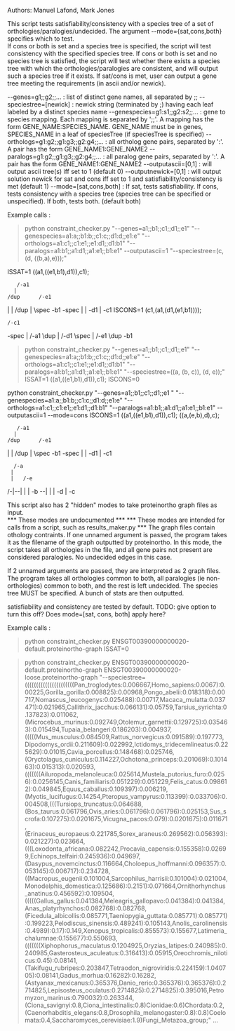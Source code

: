 Authors: Manuel Lafond, Mark Jones

This script tests satisfiability/consistency with a species tree of a set of orthologies/paralogies/undecided.
The argument --mode={sat,cons,both} specifies which to test.  
If cons or both is set and a species tree is specified, the script will test consistency with the specified species tree.
If cons or both is set and no species tree is satisfied, the script will test whether there exists a species tree with which the orthologies/paralogies are consistent, and will output such a species tree if it exists.
If sat/cons is met, user can output a gene tree meeting the requirements (in ascii and/or newick).

--genes=g1;;g2;;... : list of distinct gene names, all separated by ;;
--speciestree=[newick] : newick string (terminated by ;) having each leaf labeled by a distinct species name
--genespecies=g1:s1;;g2:s2;;... : gene to species mapping.  Each mapping is separated by ';;'.  A mapping has the form GENE_NAME:SPECIES_NAME.  GENE_NAME must be in genes, SPECIES_NAME in a leaf of speciesTree (if speciesTree is specified)
--orthologs=g1:g2;;g1:g3;;g2:g4;;... : all ortholog gene pairs, separated by ':'.  A pair has the form GENE_NAME1:GENE_NAME2
--paralogs=g1:g2;;g1:g3;;g2:g4;;... : all paralog gene pairs, separated by ':'.  A pair has the form GENE_NAME1:GENE_NAME2
--outputascii=[0,1] : will output ascii tree(s) iff set to 1 (default 0)
--outputnewick=[0,1] : will output solution newick for sat and cons iff set to 1 and satisfiability/consistency is met (default 1)
--mode=[sat,cons,both] : If sat, tests satisfiability.  If cons, tests consistency with a species tree (species tree can be specified or unspecified).  If both, tests both. (default both)



Example calls : 
> python constraint_checker.py "--genes=a1;;b1;;c1;;d1;;e1" "--genespecies=a1:a;;b1:b;;c1:c;;d1:d;;e1:e" 
                             "--orthologs=a1:c1;;c1:e1;;e1:d1;;d1:b1" "--paralogs=a1:b1;;a1:d1;;a1:e1;;b1:e1" --outputascii=1 "--speciestree=(c,(d, ((b,a),e)));"
                             
ISSAT=1
((a1,((e1,b1),d1)),c1);

       /-a1
      |
    /dup      /-e1
   |  |    /dup
   |   \spec  \-b1
-spec     |
   |       \-d1
   |
    \-c1
ISCONS=1
(c1,(a1,(d1,(e1,b1))));

    /-c1
-spec
   |   /-a1
    \dup
      |    /-d1
       \spec
          |   /-e1
           \dup
              \-b1


> python constraint_checker.py "--genes=a1;;b1;;c1;;d1;;e1" "--genespecies=a1:a;;b1:b;;c1:c;;d1:d;;e1:e" "--orthologs=a1:c1;;c1:e1;;e1:d1;;d1:b1" "--paralogs=a1:b1;;a1:d1;;a1:e1;;b1:e1" "--speciestree=((a, (b, c)), (d, e));"
ISSAT=1
((a1,((e1,b1),d1)),c1);
ISCONS=0

python constraint_checker.py "--genes=a1;;b1;;c1;;d1;;e1
" "--genespecies=a1:a;;b1:b;;c1:c;;d1:d;;e1:e" "--orthologs=a1:c1;;c1:e1;;e1:d1;;d1:b1" "--paralogs=a1:b1;;a1:d1;;a1:e1;;b1:e1" --outputascii=1 --mode=cons
ISCONS=1
((a1,((e1,b1),d1)),c1);
((a,(e,b),d),c);

       /-a1
      |
    /dup      /-e1
   |  |    /dup
   |   \spec  \-b1
-spec     |
   |       \-d1
   |
    \-c1

      /-a
     |
     |   /-e
   /-|--|
  |  |   \-b
--|  |
  |   \-d
  |
   \-c




This script also has 2 "hidden" modes to take proteinortho graph files as input.  
*** These modes are undocumented ***
*** These modes are intended for calls from a script, such as results_maker.py ***
The graph files contain othology contraints.
If one unnamed argument is passed, the program takes it as the filename of the graph outputted by proteinortho.
In this mode, the script takes all orthologies in the file, and all gene pairs not present are considered paralogies.
No undecided edges in this case.

If 2 unnamed arguments are passed, they are interpreted as 2 graph files.
The program takes all orthologies common to both, all paralogies (ie non-orthologies) common to both, and the rest is left undecided.
The species tree MUST be specified.
A bunch of stats are then outputted.

satisfiability and consistency are tested by default.
TODO: give option to turn this off? Does mode=[sat, cons, both] apply here?

Example calls : 

> python constraint_checker.py ENSGT00390000000020-default.proteinortho-graph
ISSAT=0

> python constraint_checker.py ENSGT00390000000020-default.proteinortho-graph ENSGT00390000000020-loose.proteinortho-graph "--speciestree=((((((((((((((((((((((Pan_troglodytes:0.006667,Homo_sapiens:0.0067):0.00225,Gorilla_gorilla:0.008825):0.00968,Pongo_abelii:0.018318):0.00717,Nomascus_leucogenys:0.025488):0.00717,Macaca_mulatta:0.037471):0.021965,Callithrix_jacchus:0.066131):0.05759,Tarsius_syrichta:0.137823):0.011062,(Microcebus_murinus:0.092749,Otolemur_garnettii:0.129725):0.035463):0.015494,Tupaia_belangeri:0.186203):0.004937,(((((Mus_musculus:0.084509,Rattus_norvegicus:0.091589):0.197773,Dipodomys_ordii:0.211609):0.022992,Ictidomys_tridecemlineatus:0.225629):0.01015,Cavia_porcellus:0.148468):0.025746,(Oryctolagus_cuniculus:0.114227,Ochotona_princeps:0.201069):0.101463):0.015313):0.020593,(((((((Ailuropoda_melanoleuca:0.025614,Mustela_putorius_furo:0.0256):0.0256145,Canis_familiaris:0.051229):0.051229,Felis_catus:0.098612):0.049845,Equus_caballus:0.109397):0.006219,(Myotis_lucifugus:0.14254,Pteropus_vampyrus:0.113399):0.033706):0.004508,(((Tursiops_truncatus:0.064688,(Bos_taurus:0.061796,Ovis_aries:0.061796):0.061796):0.025153,Sus_scrofa:0.107275):0.0201675,Vicugna_pacos:0.079):0.0201675):0.011671,(Erinaceus_europaeus:0.221785,Sorex_araneus:0.269562):0.056393):0.021227):0.023664,(((Loxodonta_africana:0.082242,Procavia_capensis:0.155358):0.02699,Echinops_telfairi:0.245936):0.049697,(Dasypus_novemcinctus:0.116664,Choloepus_hoffmanni:0.096357):0.053145):0.006717):0.234728,((Macropus_eugenii:0.101004,Sarcophilus_harrisii:0.101004):0.021004,Monodelphis_domestica:0.125686):0.2151):0.071664,Ornithorhynchus_anatinus:0.456592):0.109504,(((((Gallus_gallus:0.041384,Meleagris_gallopavo:0.041384):0.041384,Anas_platyrhynchos:0.082768):0.082768,(Ficedula_albicollis:0.085771,Taeniopygia_guttata:0.085771):0.085771):0.199223,Pelodiscus_sinensis:0.489241):0.105143,Anolis_carolinensis:0.4989):0.17):0.149,Xenopus_tropicalis:0.855573):0.155677,Latimeria_chalumnae:0.155677):0.550693,(((((((Xiphophorus_maculatus:0.1204925,Oryzias_latipes:0.240985):0.240985,Gasterosteus_aculeatus:0.316413):0.05915,Oreochromis_niloticus:0.45):0.08141,(Takifugu_rubripes:0.203847,Tetraodon_nigroviridis:0.224159):1.040705):0.08141,Gadus_morhua:0.16282):0.16282,(Astyanax_mexicanus:0.365376,Danio_rerio:0.365376):0.365376):0.2714825,Lepisosteus_oculatus:0.2714825):0.2714825):0.395016,Petromyzon_marinus:0.790032):0.263344,(Ciona_savignyi:0.8,Ciona_intestinalis:0.8)Cionidae:0.6)Chordata:0.2,(Caenorhabditis_elegans:0.8,Drosophila_melanogaster:0.8):0.8)Coelomata:0.4,Saccharomyces_cerevisiae:1.9)Fungi_Metazoa_group;"
...